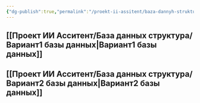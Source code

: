 ```yaml
---
{"dg-publish":true,"permalink":"/proekt-ii-assitent/baza-dannyh-struktura/varianty-hraneniya-perepiski-s-klientami/","tags":["бд","bd","ии-ассистенты","ии","иипроект","бот-продавец","чат-боты","бот","gardenEntry"]}
---
```


## [[Проект ИИ Асситент/База данных структура/Вариант1 базы данных\|Вариант1 базы данных]]
## [[Проект ИИ Асситент/База данных структура/Вариант2 базы данных\|Вариант2 базы данных]]
